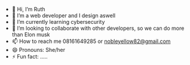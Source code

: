 - 👋 Hi, I’m Ruth
- 👀 I’m a web developer and I design aswell
- 🌱 I’m currently learning cybersecurity
- 💞️ I’m looking to collaborate with other developers, so we can do more than Elon musk
- 📫 How to reach me 08161649285 or nobleyellow82@gmail.com
- 😄 Pronouns: She/her
- ⚡ Fun fact: .....

<!---
001-oyinye/001-oyinye is a ✨ special ✨ repository because its `README.md` (this file) appears on your GitHub profile.
You can click the Preview link to take a look at your changes.
--->
